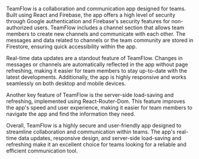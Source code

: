 TeamFlow is a collaboration and communication app designed for teams. Built using React and Firebase, the app offers a high level of security through Google authentication and Firebase's security features for non-authorized users. TeamFlow includes a channel section that allows team members to create new channels and communicate with each other. The messages and data related to channels or the team community are stored in Firestore, ensuring quick accessibility within the app.

Real-time data updates are a standout feature of TeamFlow. Changes in messages or channels are automatically reflected in the app without page refreshing, making it easier for team members to stay up-to-date with the latest developments. Additionally, the app is highly responsive and works seamlessly on both desktop and mobile devices.

Another key feature of TeamFlow is the server-side load-saving and refreshing, implemented using React-Router-Dom. This feature improves the app's speed and user experience, making it easier for team members to navigate the app and find the information they need.

Overall, TeamFlow is a highly secure and user-friendly app designed to streamline collaboration and communication within teams. The app's real-time data updates, responsive design, and server-side load-saving and refreshing make it an excellent choice for teams looking for a reliable and efficient communication tool.
